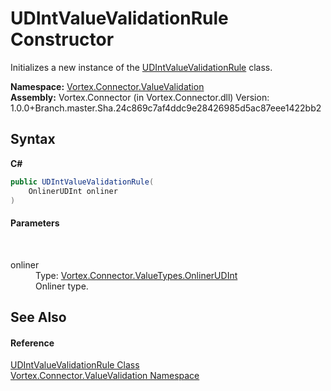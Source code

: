 # UDIntValueValidationRule Constructor 
 

Initializes a new instance of the <a href="T_Vortex_Connector_ValueValidation_UDIntValueValidationRule.md">UDIntValueValidationRule</a> class.

**Namespace:**&nbsp;<a href="N_Vortex_Connector_ValueValidation.md">Vortex.Connector.ValueValidation</a><br />**Assembly:**&nbsp;Vortex.Connector (in Vortex.Connector.dll) Version: 1.0.0+Branch.master.Sha.24c869c7af4ddc9e28426985d5ac87eee1422bb2

## Syntax

**C#**<br />
``` C#
public UDIntValueValidationRule(
	OnlinerUDInt onliner
)
```


#### Parameters
&nbsp;<dl><dt>onliner</dt><dd>Type: <a href="T_Vortex_Connector_ValueTypes_OnlinerUDInt.md">Vortex.Connector.ValueTypes.OnlinerUDInt</a><br />Onliner type.</dd></dl>

## See Also


#### Reference
<a href="T_Vortex_Connector_ValueValidation_UDIntValueValidationRule.md">UDIntValueValidationRule Class</a><br /><a href="N_Vortex_Connector_ValueValidation.md">Vortex.Connector.ValueValidation Namespace</a><br />